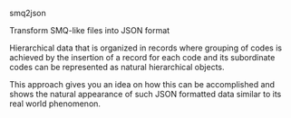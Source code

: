 smq2json

Transform SMQ-like files into JSON format

Hierarchical data that is organized in records where grouping of codes is achieved by the insertion of a record for each code and its subordinate codes can be represented as natural hierarchical objects.

This approach gives you an idea on how this can be accomplished and shows the natural appearance of such JSON formatted data similar to its real world phenomenon.
